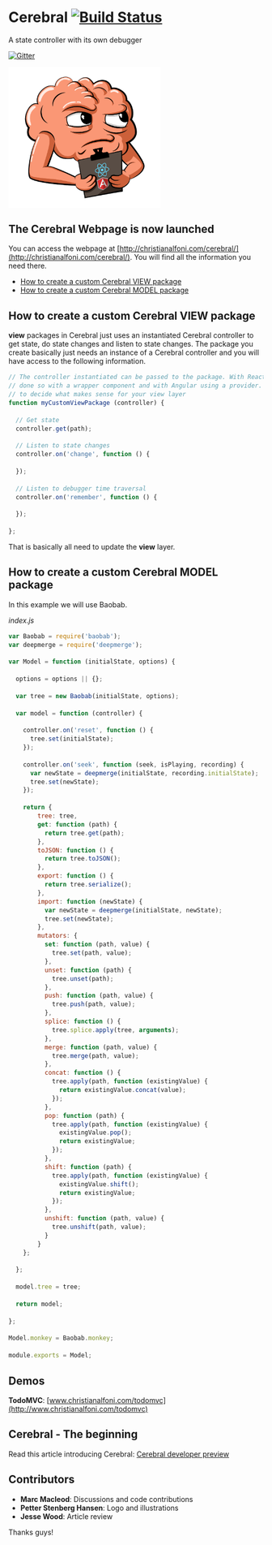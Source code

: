 # Cerebral [![Build Status](https://travis-ci.org/christianalfoni/cerebral.svg?branch=master)](https://travis-ci.org/christianalfoni/cerebral)
A state controller with its own debugger

[![Gitter](https://badges.gitter.im/Join%20Chat.svg)](https://gitter.im/christianalfoni/cerebral?utm_source=badge&utm_medium=badge&utm_campaign=pr-badge)

<img src="images/logo.png" width="300" align="center">

## The Cerebral Webpage is now launched
You can access the webpage at [http://christianalfoni.com/cerebral/](http://christianalfoni.com/cerebral/). You will find all the information you need there.

- [How to create a custom Cerebral VIEW package](#how-to-create-a-custom-cerebral-view-package)
- [How to create a custom Cerebral MODEL package](#how-to-create-a-custom-cerebral-model-package)

## How to create a custom Cerebral VIEW package
**view** packages in Cerebral just uses an instantiated Cerebral controller to get state, do state changes and listen to state changes. The package you create basically just needs an instance of a Cerebral controller and you will have access to the following information.

```js
// The controller instantiated can be passed to the package. With React it is
// done so with a wrapper component and with Angular using a provider. You have
// to decide what makes sense for your view layer  
function myCustomViewPackage (controller) {

  // Get state
  controller.get(path);

  // Listen to state changes
  controller.on('change', function () {

  });

  // Listen to debugger time traversal
  controller.on('remember', function () {

  });

};
```
That is basically all need to update the **view** layer.

## How to create a custom Cerebral MODEL package
In this example we will use Baobab.

*index.js*
```js
var Baobab = require('baobab');
var deepmerge = require('deepmerge');

var Model = function (initialState, options) {

  options = options || {};

  var tree = new Baobab(initialState, options);

  var model = function (controller) {

    controller.on('reset', function () {
      tree.set(initialState);
    });

    controller.on('seek', function (seek, isPlaying, recording) {
      var newState = deepmerge(initialState, recording.initialState);
      tree.set(newState);
    });

    return {
        tree: tree,
        get: function (path) {
          return tree.get(path);
        },
        toJSON: function () {
          return tree.toJSON();
        },
        export: function () {
          return tree.serialize();
        },
        import: function (newState) {
          var newState = deepmerge(initialState, newState);
          tree.set(newState);
        },
        mutators: {
          set: function (path, value) {
            tree.set(path, value);
          },
          unset: function (path) {
            tree.unset(path);
          },
          push: function (path, value) {
            tree.push(path, value);
          },
          splice: function () {
            tree.splice.apply(tree, arguments);
          },
          merge: function (path, value) {
            tree.merge(path, value);
          },
          concat: function () {
            tree.apply(path, function (existingValue) {
              return existingValue.concat(value);
            });
          },
          pop: function (path) {
            tree.apply(path, function (existingValue) {
              existingValue.pop();
              return existingValue;
            });
          },
          shift: function (path) {
            tree.apply(path, function (existingValue) {
              existingValue.shift();
              return existingValue;
            });
          },
          unshift: function (path, value) {
            tree.unshift(path, value);
          }
        }
    };

  };

  model.tree = tree;

  return model;

};

Model.monkey = Baobab.monkey;

module.exports = Model;
```

## Demos
**TodoMVC**: [www.christianalfoni.com/todomvc](http://www.christianalfoni.com/todomvc)

## Cerebral - The beginning
Read this article introducing Cerebral: [Cerebral developer preview](http://christianalfoni.com/articles/2015_05_18_Cerebral-developer-preview)

## Contributors
- **Marc Macleod**: Discussions and code contributions
- **Petter Stenberg Hansen**: Logo and illustrations
- **Jesse Wood**: Article review

Thanks guys!
